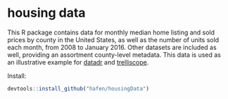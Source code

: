 # housing data

This R package contains data for monthly median home listing and sold prices by county in the United States, as well as the number of units sold each month, from 2008 to January 2016.  Other datasets are included as well, providing an assortment county-level metadata.  This data is used as an illustrative example for [datadr](https://github.com/tesseradata/datadr) and [trelliscope](https://github.com/tesseradata/trelliscope).

Install:

```r
devtools::install_github("hafen/housingData")
```
